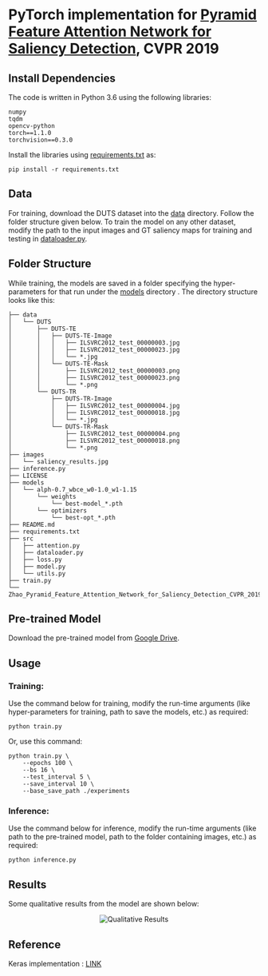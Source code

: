 # PyTorch implementation for [Pyramid Feature Attention Network for Saliency Detection](http://openaccess.thecvf.com/content_CVPR_2019/html/Zhao_Pyramid_Feature_Attention_Network_for_Saliency_Detection_CVPR_2019_paper.html), CVPR 2019

## Install Dependencies
The code is written in Python 3.6 using the following libraries:
```
numpy
tqdm
opencv-python
torch==1.1.0
torchvision==0.3.0
```
Install the libraries using [requirements.txt](requirements.txt) as:
```
pip install -r requirements.txt
```

## Data
For training, download the DUTS dataset into the [data](data) directory. Follow the folder structure given below. To train the model on any other dataset, modify the path to the input images and GT saliency maps for training and testing in [dataloader.py](dataloader.py).

## Folder Structure
While training, the models are saved in a folder specifying the hyper-parameters for that run under the [models](models) directory . The directory structure looks like this:
```
├── data
│   └── DUTS
│       ├── DUTS-TE
│       │   ├── DUTS-TE-Image
│       │   │   ├── ILSVRC2012_test_00000003.jpg
│       │   │   ├── ILSVRC2012_test_00000023.jpg
│       │   │   └── *.jpg
│       │   └── DUTS-TE-Mask
│       │       ├── ILSVRC2012_test_00000003.png
│       │       ├── ILSVRC2012_test_00000023.png
│       │       └── *.png
│       └── DUTS-TR
│           ├── DUTS-TR-Image
│           │   ├── ILSVRC2012_test_00000004.jpg
│           │   ├── ILSVRC2012_test_00000018.jpg
│           │   └── *.jpg
│           └── DUTS-TR-Mask
│               ├── ILSVRC2012_test_00000004.png
│               ├── ILSVRC2012_test_00000018.png
│               └── *.png
├── images
│   └── saliency_results.jpg
├── inference.py
├── LICENSE
├── models
│   └── alph-0.7_wbce_w0-1.0_w1-1.15
│       └── weights
│           └── best-model_*.pth
│       └── optimizers
│           └── best-opt_*.pth
├── README.md
├── requirements.txt
├── src
│   ├── attention.py
│   ├── dataloader.py
│   ├── loss.py
│   ├── model.py
│   └── utils.py
├── train.py
└── Zhao_Pyramid_Feature_Attention_Network_for_Saliency_Detection_CVPR_2019_paper.pdf
```

## Pre-trained Model
Download the pre-trained model from [Google Drive](https://drive.google.com/file/d/1Sc7dgXCZjF4wVwBihmIry-Xk7wTqrJdr/view?usp=sharing).

## Usage
### Training:
Use the command below for training, modify the run-time arguments (like hyper-parameters for training, path to save the models, etc.) as required:
```
python train.py
```
Or, use this command:
```
python train.py \
    --epochs 100 \
    --bs 16 \
    --test_interval 5 \
    --save_interval 10 \
    --base_save_path ./experiments
```
### Inference:
Use the command below for inference, modify the run-time arguments (like path to the pre-trained model, path to the folder containing images, etc.) as required:
```
python inference.py
```

## Results
Some qualitative results from the model are shown below:
<p align="center">
  <img src="images/saliency_results.jpg" alt="Qualitative Results"/>
</p>


## Reference
Keras implementation : [LINK](https://github.com/CaitinZhao/cvpr2019_Pyramid-Feature-Attention-Network-for-Saliency-detection)
